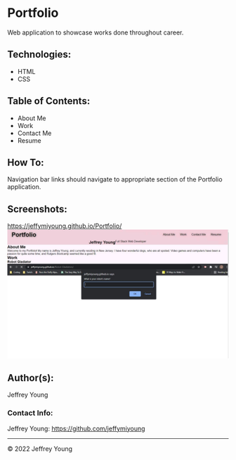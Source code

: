 # Portfolio
Web application to showcase works done throughout career. 

## Technologies:
* HTML 
* CSS

## Table of Contents:
* About Me
* Work
* Contact Me
* Resume

## How To:
Navigation bar links should navigate to appropriate section of the Portfolio application.

## Screenshots:
https://jeffymiyoung.github.io/Portfolio/
![This is the homepage for my Portfolio Web Application](./assets/images/Portfolio%20Screenshot.JPG) 


## Author(s):
Jeffrey Young

### Contact Info:
Jeffrey Young: https://github.com/jeffymiyoung

--- 
&copy; 2022 Jeffrey Young